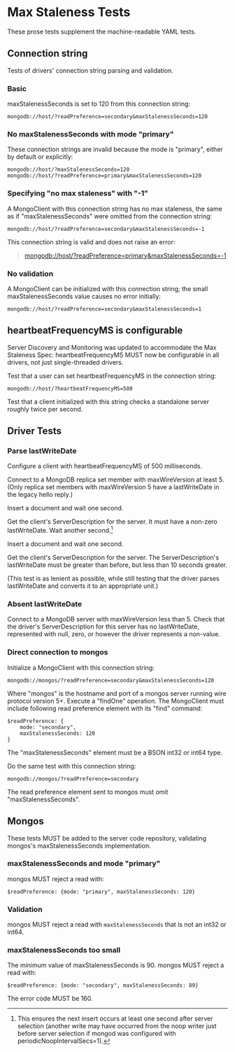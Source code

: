 # Max Staleness Tests

These prose tests supplement the machine-readable YAML tests.

## Connection string

Tests of drivers' connection string parsing and validation.

### Basic

maxStalenessSeconds is set to 120 from this connection string:

```
mongodb://host/?readPreference=secondary&maxStalenessSeconds=120
```

### No maxStalenessSeconds with mode "primary"

These connection strings are invalid because the mode is "primary", either by default or explicitly:

```
mongodb://host/?maxStalenessSeconds=120
mongodb://host/?readPreference=primary&maxStalenessSeconds=120
```

### Specifying "no max staleness" with "-1"

A MongoClient with this connection string has no max staleness, the same as if "maxStalenessSeconds" were omitted from
the connection string:

```
mongodb://host/?readPreference=secondary&maxStalenessSeconds=-1
```

This connection string is valid and does not raise an error:

> <mongodb://host/?readPreference=primary&maxStalenessSeconds=-1>

### No validation

A MongoClient can be initialized with this connection string; the small maxStalenessSeconds value causes no error
initially:

```
mongodb://host/?readPreference=secondary&maxStalenessSeconds=1
```

## heartbeatFrequencyMS is configurable

Server Discovery and Monitoring was updated to accommodate the Max Staleness Spec: heartbeatFrequencyMS MUST now be
configurable in all drivers, not just single-threaded drivers.

Test that a user can set heartbeatFrequencyMS in the connection string:

```
mongodb://host/?heartbeatFrequencyMS=500
```

Test that a client initialized with this string checks a standalone server roughly twice per second.

## Driver Tests

### Parse lastWriteDate

Configure a client with heartbeatFrequencyMS of 500 milliseconds.

Connect to a MongoDB replica set member with maxWireVersion at least 5. (Only replica set members with maxWireVersion 5
have a lastWriteDate in the legacy hello reply.)

Insert a document and wait one second.

Get the client's ServerDescription for the server. It must have a non-zero lastWriteDate. Wait another second.[^1]

Insert a document and wait one second.

Get the client's ServerDescription for the server. The ServerDescription's lastWriteDate must be greater than before,
but less than 10 seconds greater.

(This test is as lenient as possible, while still testing that the driver parses lastWriteDate and converts it to an
appropriate unit.)

### Absent lastWriteDate

Connect to a MongoDB server with maxWireVersion less than 5. Check that the driver's ServerDescription for this server
has no lastWriteDate, represented with null, zero, or however the driver represents a non-value.

### Direct connection to mongos

Initialize a MongoClient with this connection string:

```
mongodb://mongos/?readPreference=secondary&maxStalenessSeconds=120
```

Where "mongos" is the hostname and port of a mongos server running wire protocol version 5+. Execute a "findOne"
operation. The MongoClient must include following read preference element with its "find" command:

```
$readPreference: {
    mode: "secondary",
    maxStalenessSeconds: 120
}
```

The "maxStalenessSeconds" element must be a BSON int32 or int64 type.

Do the same test with this connection string:

```
mongodb://mongos/?readPreference=secondary
```

The read preference element sent to mongos must omit "maxStalenessSeconds".

## Mongos

These tests MUST be added to the server code repository, validating mongos's maxStalenessSeconds implementation.

### maxStalenessSeconds and mode "primary"

mongos MUST reject a read with:

```
$readPreference: {mode: "primary", maxStalenessSeconds: 120}
```

### Validation

mongos MUST reject a read with `maxStalenessSeconds` that is not an int32 or int64.

### maxStalenessSeconds too small

The minimum value of maxStalenessSeconds is 90. mongos MUST reject a read with:

```
$readPreference: {mode: "secondary", maxStalenessSeconds: 89}
```

The error code MUST be 160.

[^1]: This ensures the next insert occurs at least one second after server selection (another write may have occurred from
    the noop writer just before server selection if mongod was configured with periodicNoopIntervalSecs=1).
